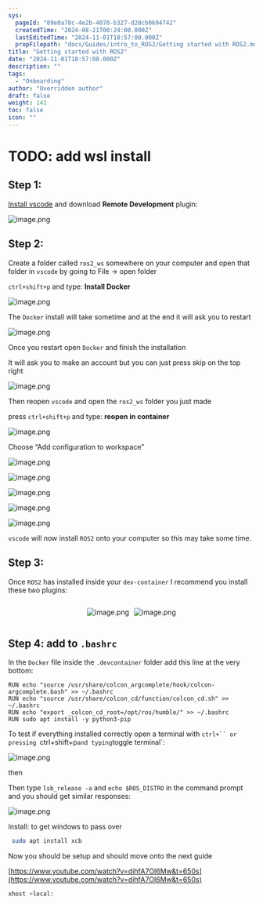 ```yaml
---
sys:
  pageId: "89e0a78c-4e2b-4070-b327-d28cb0694742"
  createdTime: "2024-08-21T00:24:00.000Z"
  lastEditedTime: "2024-11-01T18:57:00.000Z"
  propFilepath: "docs/Guides/intro_to_ROS2/Getting started with ROS2.md"
title: "Getting started with ROS2"
date: "2024-11-01T18:57:00.000Z"
description: ""
tags:
  - "Onboarding"
author: "Overridden author"
draft: false
weight: 141
toc: false
icon: ""
---
```


# TODO: add wsl install

## Step 1:

[Install vscode](https://code.visualstudio.com/download) and download **Remote Development** plugin:

![image.png](https://prod-files-secure.s3.us-west-2.amazonaws.com/d518164a-d88e-44d1-a4ee-3adb3bd8bce0/efb52993-1881-4a40-b95e-6f020334f022/image.png?X-Amz-Algorithm=AWS4-HMAC-SHA256&X-Amz-Content-Sha256=UNSIGNED-PAYLOAD&X-Amz-Credential=ASIAZI2LB4664EHROUP4%2F20250418%2Fus-west-2%2Fs3%2Faws4_request&X-Amz-Date=20250418T200847Z&X-Amz-Expires=3600&X-Amz-Security-Token=IQoJb3JpZ2luX2VjEPP%2F%2F%2F%2F%2F%2F%2F%2F%2F%2FwEaCXVzLXdlc3QtMiJHMEUCIQCqQyA3aMDj1MuPMd94RAzzqoky%2FcmRrbIKjXNMNl8Q9QIgDfYXp8ZV472FJcAibPs9OmxZoeCaXXnZ%2Bgax4EjG8MUq%2FwMIfBAAGgw2Mzc0MjMxODM4MDUiDI3GvW9q9G8zVgJgvCrcA1yqZMcivRxuvo4z2ax5eoZ7g1sWS13iT7CCVmTnuf%2FcTerx7vRt9eyAF%2BX5GTxfIKQvPzV77%2BSRoZOD%2Bppr08HHnOxlZF7i4d49NggPQZNVkQmbMM4UuiGZ%2BqcFwa2aIJVke%2BG1LQrEWR%2BenuWD7UUDSybNnMfUWONBrEy5WlaRWvpYcrOoKOig1DputZklbvIsByPRN6g1%2FteFkCNzPuzcju9QR1QTJkvXGl3plnx82upIgZ9VdRCaVeaHNf8kDGrlChnsvZxa9CogUTIZArWZLsGNDNxU8Y54pyYAcmB%2Fi7a7EMzUqE4Oa209S2XR4Bi7PJ2jP63noFvWO7UkAphqc78HIvPqGyvZgZTBQrVXH1%2BDEI0V2hLmcN1MWmzkDGp5KNP1ReQBoqGRXLt3V9f0h5QJber%2BVNriW2YcGTxShvJebszq%2F2bvi5FQm7EXf2bxp1uco3ylXv08SbkjYhgHy9%2F5jF5AQfgCYO7z9bJ%2BTvNQBxNRLEGIKLVBAb%2FE6ikL19MODGCl4Krppx2CY7Cq0GkbZBgJ7Z32NZG41h%2BYQIWbi7wiv5hj4%2B8Rbhk62nOH11v7%2FI9KzA5J%2FU40BQ8RQHzqyJNSU1Jwo9qxOdUC%2FZ3p7mXfxnpuO%2FDKMIXJisAGOqUBAtQ2JT9momGbKGwxawwOwE3TWxZwdvH16mYUTTj0DADmvC9Xq4gFwGBaKnS%2B5s6neIsveWuVnzo4xzWFwqqLaPG3blqqjBDbDmEwEVWpipMu64aymVigZa0kIDk%2FAczZA8nxtjVnq1DmnPIAIYvVp9%2Bdm5JuWo3%2B5OfAWfk9gsKCNYg7C%2FYs4MCYwQe%2Fc30Y1znbhWRXlYMcgjfxXoWA3c6FDBXp&X-Amz-Signature=f7b731e3a548fc5fb21f6767f3738c545e6157be1426d26bc9eef324a0f94307&X-Amz-SignedHeaders=host&x-id=GetObject)

## Step 2:

Create a folder called `ros2_ws` somewhere on your computer and open that folder in `vscode` by going to File → open folder 

`ctrl+shift+p` and type: **Install Docker**

![image.png](https://prod-files-secure.s3.us-west-2.amazonaws.com/d518164a-d88e-44d1-a4ee-3adb3bd8bce0/2269dc0e-1cd5-47ff-bceb-c04ad9b2eab0/image.png?X-Amz-Algorithm=AWS4-HMAC-SHA256&X-Amz-Content-Sha256=UNSIGNED-PAYLOAD&X-Amz-Credential=ASIAZI2LB4664EHROUP4%2F20250418%2Fus-west-2%2Fs3%2Faws4_request&X-Amz-Date=20250418T200847Z&X-Amz-Expires=3600&X-Amz-Security-Token=IQoJb3JpZ2luX2VjEPP%2F%2F%2F%2F%2F%2F%2F%2F%2F%2FwEaCXVzLXdlc3QtMiJHMEUCIQCqQyA3aMDj1MuPMd94RAzzqoky%2FcmRrbIKjXNMNl8Q9QIgDfYXp8ZV472FJcAibPs9OmxZoeCaXXnZ%2Bgax4EjG8MUq%2FwMIfBAAGgw2Mzc0MjMxODM4MDUiDI3GvW9q9G8zVgJgvCrcA1yqZMcivRxuvo4z2ax5eoZ7g1sWS13iT7CCVmTnuf%2FcTerx7vRt9eyAF%2BX5GTxfIKQvPzV77%2BSRoZOD%2Bppr08HHnOxlZF7i4d49NggPQZNVkQmbMM4UuiGZ%2BqcFwa2aIJVke%2BG1LQrEWR%2BenuWD7UUDSybNnMfUWONBrEy5WlaRWvpYcrOoKOig1DputZklbvIsByPRN6g1%2FteFkCNzPuzcju9QR1QTJkvXGl3plnx82upIgZ9VdRCaVeaHNf8kDGrlChnsvZxa9CogUTIZArWZLsGNDNxU8Y54pyYAcmB%2Fi7a7EMzUqE4Oa209S2XR4Bi7PJ2jP63noFvWO7UkAphqc78HIvPqGyvZgZTBQrVXH1%2BDEI0V2hLmcN1MWmzkDGp5KNP1ReQBoqGRXLt3V9f0h5QJber%2BVNriW2YcGTxShvJebszq%2F2bvi5FQm7EXf2bxp1uco3ylXv08SbkjYhgHy9%2F5jF5AQfgCYO7z9bJ%2BTvNQBxNRLEGIKLVBAb%2FE6ikL19MODGCl4Krppx2CY7Cq0GkbZBgJ7Z32NZG41h%2BYQIWbi7wiv5hj4%2B8Rbhk62nOH11v7%2FI9KzA5J%2FU40BQ8RQHzqyJNSU1Jwo9qxOdUC%2FZ3p7mXfxnpuO%2FDKMIXJisAGOqUBAtQ2JT9momGbKGwxawwOwE3TWxZwdvH16mYUTTj0DADmvC9Xq4gFwGBaKnS%2B5s6neIsveWuVnzo4xzWFwqqLaPG3blqqjBDbDmEwEVWpipMu64aymVigZa0kIDk%2FAczZA8nxtjVnq1DmnPIAIYvVp9%2Bdm5JuWo3%2B5OfAWfk9gsKCNYg7C%2FYs4MCYwQe%2Fc30Y1znbhWRXlYMcgjfxXoWA3c6FDBXp&X-Amz-Signature=f0299ea2c4a24a5a5b129d5afba9656690c1cf51dbefcd31717cd5671365154e&X-Amz-SignedHeaders=host&x-id=GetObject)

The `Docker` install will take sometime and at the end it will ask you to restart

![image.png](https://prod-files-secure.s3.us-west-2.amazonaws.com/d518164a-d88e-44d1-a4ee-3adb3bd8bce0/ed233f78-be33-4b1f-b89c-9c346c0e961e/image.png?X-Amz-Algorithm=AWS4-HMAC-SHA256&X-Amz-Content-Sha256=UNSIGNED-PAYLOAD&X-Amz-Credential=ASIAZI2LB4664EHROUP4%2F20250418%2Fus-west-2%2Fs3%2Faws4_request&X-Amz-Date=20250418T200847Z&X-Amz-Expires=3600&X-Amz-Security-Token=IQoJb3JpZ2luX2VjEPP%2F%2F%2F%2F%2F%2F%2F%2F%2F%2FwEaCXVzLXdlc3QtMiJHMEUCIQCqQyA3aMDj1MuPMd94RAzzqoky%2FcmRrbIKjXNMNl8Q9QIgDfYXp8ZV472FJcAibPs9OmxZoeCaXXnZ%2Bgax4EjG8MUq%2FwMIfBAAGgw2Mzc0MjMxODM4MDUiDI3GvW9q9G8zVgJgvCrcA1yqZMcivRxuvo4z2ax5eoZ7g1sWS13iT7CCVmTnuf%2FcTerx7vRt9eyAF%2BX5GTxfIKQvPzV77%2BSRoZOD%2Bppr08HHnOxlZF7i4d49NggPQZNVkQmbMM4UuiGZ%2BqcFwa2aIJVke%2BG1LQrEWR%2BenuWD7UUDSybNnMfUWONBrEy5WlaRWvpYcrOoKOig1DputZklbvIsByPRN6g1%2FteFkCNzPuzcju9QR1QTJkvXGl3plnx82upIgZ9VdRCaVeaHNf8kDGrlChnsvZxa9CogUTIZArWZLsGNDNxU8Y54pyYAcmB%2Fi7a7EMzUqE4Oa209S2XR4Bi7PJ2jP63noFvWO7UkAphqc78HIvPqGyvZgZTBQrVXH1%2BDEI0V2hLmcN1MWmzkDGp5KNP1ReQBoqGRXLt3V9f0h5QJber%2BVNriW2YcGTxShvJebszq%2F2bvi5FQm7EXf2bxp1uco3ylXv08SbkjYhgHy9%2F5jF5AQfgCYO7z9bJ%2BTvNQBxNRLEGIKLVBAb%2FE6ikL19MODGCl4Krppx2CY7Cq0GkbZBgJ7Z32NZG41h%2BYQIWbi7wiv5hj4%2B8Rbhk62nOH11v7%2FI9KzA5J%2FU40BQ8RQHzqyJNSU1Jwo9qxOdUC%2FZ3p7mXfxnpuO%2FDKMIXJisAGOqUBAtQ2JT9momGbKGwxawwOwE3TWxZwdvH16mYUTTj0DADmvC9Xq4gFwGBaKnS%2B5s6neIsveWuVnzo4xzWFwqqLaPG3blqqjBDbDmEwEVWpipMu64aymVigZa0kIDk%2FAczZA8nxtjVnq1DmnPIAIYvVp9%2Bdm5JuWo3%2B5OfAWfk9gsKCNYg7C%2FYs4MCYwQe%2Fc30Y1znbhWRXlYMcgjfxXoWA3c6FDBXp&X-Amz-Signature=2a08e3cc6491f5b1677f4987abfa6a7fc38e78b0019eeca072bdb104e8905e3a&X-Amz-SignedHeaders=host&x-id=GetObject)

Once you restart open `Docker` and finish the installation

It will ask you to make an account but you can just press skip on the top right

![image.png](https://prod-files-secure.s3.us-west-2.amazonaws.com/d518164a-d88e-44d1-a4ee-3adb3bd8bce0/21010ad9-1659-4fd9-9f59-9932a09b2a3d/image.png?X-Amz-Algorithm=AWS4-HMAC-SHA256&X-Amz-Content-Sha256=UNSIGNED-PAYLOAD&X-Amz-Credential=ASIAZI2LB4664EHROUP4%2F20250418%2Fus-west-2%2Fs3%2Faws4_request&X-Amz-Date=20250418T200847Z&X-Amz-Expires=3600&X-Amz-Security-Token=IQoJb3JpZ2luX2VjEPP%2F%2F%2F%2F%2F%2F%2F%2F%2F%2FwEaCXVzLXdlc3QtMiJHMEUCIQCqQyA3aMDj1MuPMd94RAzzqoky%2FcmRrbIKjXNMNl8Q9QIgDfYXp8ZV472FJcAibPs9OmxZoeCaXXnZ%2Bgax4EjG8MUq%2FwMIfBAAGgw2Mzc0MjMxODM4MDUiDI3GvW9q9G8zVgJgvCrcA1yqZMcivRxuvo4z2ax5eoZ7g1sWS13iT7CCVmTnuf%2FcTerx7vRt9eyAF%2BX5GTxfIKQvPzV77%2BSRoZOD%2Bppr08HHnOxlZF7i4d49NggPQZNVkQmbMM4UuiGZ%2BqcFwa2aIJVke%2BG1LQrEWR%2BenuWD7UUDSybNnMfUWONBrEy5WlaRWvpYcrOoKOig1DputZklbvIsByPRN6g1%2FteFkCNzPuzcju9QR1QTJkvXGl3plnx82upIgZ9VdRCaVeaHNf8kDGrlChnsvZxa9CogUTIZArWZLsGNDNxU8Y54pyYAcmB%2Fi7a7EMzUqE4Oa209S2XR4Bi7PJ2jP63noFvWO7UkAphqc78HIvPqGyvZgZTBQrVXH1%2BDEI0V2hLmcN1MWmzkDGp5KNP1ReQBoqGRXLt3V9f0h5QJber%2BVNriW2YcGTxShvJebszq%2F2bvi5FQm7EXf2bxp1uco3ylXv08SbkjYhgHy9%2F5jF5AQfgCYO7z9bJ%2BTvNQBxNRLEGIKLVBAb%2FE6ikL19MODGCl4Krppx2CY7Cq0GkbZBgJ7Z32NZG41h%2BYQIWbi7wiv5hj4%2B8Rbhk62nOH11v7%2FI9KzA5J%2FU40BQ8RQHzqyJNSU1Jwo9qxOdUC%2FZ3p7mXfxnpuO%2FDKMIXJisAGOqUBAtQ2JT9momGbKGwxawwOwE3TWxZwdvH16mYUTTj0DADmvC9Xq4gFwGBaKnS%2B5s6neIsveWuVnzo4xzWFwqqLaPG3blqqjBDbDmEwEVWpipMu64aymVigZa0kIDk%2FAczZA8nxtjVnq1DmnPIAIYvVp9%2Bdm5JuWo3%2B5OfAWfk9gsKCNYg7C%2FYs4MCYwQe%2Fc30Y1znbhWRXlYMcgjfxXoWA3c6FDBXp&X-Amz-Signature=37783aef1a3f9d9afff2138029b4f752bee066657bb7b0ab3bbc3963ed8edaea&X-Amz-SignedHeaders=host&x-id=GetObject)

Then reopen `vscode` and open the `ros2_ws` folder you just made

press `ctrl+shift+p` and type: **reopen in container**

![image.png](https://prod-files-secure.s3.us-west-2.amazonaws.com/d518164a-d88e-44d1-a4ee-3adb3bd8bce0/4e93b8c2-41ad-488c-8095-c74205196118/image.png?X-Amz-Algorithm=AWS4-HMAC-SHA256&X-Amz-Content-Sha256=UNSIGNED-PAYLOAD&X-Amz-Credential=ASIAZI2LB4664EHROUP4%2F20250418%2Fus-west-2%2Fs3%2Faws4_request&X-Amz-Date=20250418T200847Z&X-Amz-Expires=3600&X-Amz-Security-Token=IQoJb3JpZ2luX2VjEPP%2F%2F%2F%2F%2F%2F%2F%2F%2F%2FwEaCXVzLXdlc3QtMiJHMEUCIQCqQyA3aMDj1MuPMd94RAzzqoky%2FcmRrbIKjXNMNl8Q9QIgDfYXp8ZV472FJcAibPs9OmxZoeCaXXnZ%2Bgax4EjG8MUq%2FwMIfBAAGgw2Mzc0MjMxODM4MDUiDI3GvW9q9G8zVgJgvCrcA1yqZMcivRxuvo4z2ax5eoZ7g1sWS13iT7CCVmTnuf%2FcTerx7vRt9eyAF%2BX5GTxfIKQvPzV77%2BSRoZOD%2Bppr08HHnOxlZF7i4d49NggPQZNVkQmbMM4UuiGZ%2BqcFwa2aIJVke%2BG1LQrEWR%2BenuWD7UUDSybNnMfUWONBrEy5WlaRWvpYcrOoKOig1DputZklbvIsByPRN6g1%2FteFkCNzPuzcju9QR1QTJkvXGl3plnx82upIgZ9VdRCaVeaHNf8kDGrlChnsvZxa9CogUTIZArWZLsGNDNxU8Y54pyYAcmB%2Fi7a7EMzUqE4Oa209S2XR4Bi7PJ2jP63noFvWO7UkAphqc78HIvPqGyvZgZTBQrVXH1%2BDEI0V2hLmcN1MWmzkDGp5KNP1ReQBoqGRXLt3V9f0h5QJber%2BVNriW2YcGTxShvJebszq%2F2bvi5FQm7EXf2bxp1uco3ylXv08SbkjYhgHy9%2F5jF5AQfgCYO7z9bJ%2BTvNQBxNRLEGIKLVBAb%2FE6ikL19MODGCl4Krppx2CY7Cq0GkbZBgJ7Z32NZG41h%2BYQIWbi7wiv5hj4%2B8Rbhk62nOH11v7%2FI9KzA5J%2FU40BQ8RQHzqyJNSU1Jwo9qxOdUC%2FZ3p7mXfxnpuO%2FDKMIXJisAGOqUBAtQ2JT9momGbKGwxawwOwE3TWxZwdvH16mYUTTj0DADmvC9Xq4gFwGBaKnS%2B5s6neIsveWuVnzo4xzWFwqqLaPG3blqqjBDbDmEwEVWpipMu64aymVigZa0kIDk%2FAczZA8nxtjVnq1DmnPIAIYvVp9%2Bdm5JuWo3%2B5OfAWfk9gsKCNYg7C%2FYs4MCYwQe%2Fc30Y1znbhWRXlYMcgjfxXoWA3c6FDBXp&X-Amz-Signature=61b83aa955e48435c7abbdaa43eade86af1e20bdb6e55dad1d6608f2545a59bc&X-Amz-SignedHeaders=host&x-id=GetObject)

Choose “Add configuration to workspace”

![image.png](https://prod-files-secure.s3.us-west-2.amazonaws.com/d518164a-d88e-44d1-a4ee-3adb3bd8bce0/9560b282-5060-4989-ba37-97e7b2c22476/image.png?X-Amz-Algorithm=AWS4-HMAC-SHA256&X-Amz-Content-Sha256=UNSIGNED-PAYLOAD&X-Amz-Credential=ASIAZI2LB4664EHROUP4%2F20250418%2Fus-west-2%2Fs3%2Faws4_request&X-Amz-Date=20250418T200847Z&X-Amz-Expires=3600&X-Amz-Security-Token=IQoJb3JpZ2luX2VjEPP%2F%2F%2F%2F%2F%2F%2F%2F%2F%2FwEaCXVzLXdlc3QtMiJHMEUCIQCqQyA3aMDj1MuPMd94RAzzqoky%2FcmRrbIKjXNMNl8Q9QIgDfYXp8ZV472FJcAibPs9OmxZoeCaXXnZ%2Bgax4EjG8MUq%2FwMIfBAAGgw2Mzc0MjMxODM4MDUiDI3GvW9q9G8zVgJgvCrcA1yqZMcivRxuvo4z2ax5eoZ7g1sWS13iT7CCVmTnuf%2FcTerx7vRt9eyAF%2BX5GTxfIKQvPzV77%2BSRoZOD%2Bppr08HHnOxlZF7i4d49NggPQZNVkQmbMM4UuiGZ%2BqcFwa2aIJVke%2BG1LQrEWR%2BenuWD7UUDSybNnMfUWONBrEy5WlaRWvpYcrOoKOig1DputZklbvIsByPRN6g1%2FteFkCNzPuzcju9QR1QTJkvXGl3plnx82upIgZ9VdRCaVeaHNf8kDGrlChnsvZxa9CogUTIZArWZLsGNDNxU8Y54pyYAcmB%2Fi7a7EMzUqE4Oa209S2XR4Bi7PJ2jP63noFvWO7UkAphqc78HIvPqGyvZgZTBQrVXH1%2BDEI0V2hLmcN1MWmzkDGp5KNP1ReQBoqGRXLt3V9f0h5QJber%2BVNriW2YcGTxShvJebszq%2F2bvi5FQm7EXf2bxp1uco3ylXv08SbkjYhgHy9%2F5jF5AQfgCYO7z9bJ%2BTvNQBxNRLEGIKLVBAb%2FE6ikL19MODGCl4Krppx2CY7Cq0GkbZBgJ7Z32NZG41h%2BYQIWbi7wiv5hj4%2B8Rbhk62nOH11v7%2FI9KzA5J%2FU40BQ8RQHzqyJNSU1Jwo9qxOdUC%2FZ3p7mXfxnpuO%2FDKMIXJisAGOqUBAtQ2JT9momGbKGwxawwOwE3TWxZwdvH16mYUTTj0DADmvC9Xq4gFwGBaKnS%2B5s6neIsveWuVnzo4xzWFwqqLaPG3blqqjBDbDmEwEVWpipMu64aymVigZa0kIDk%2FAczZA8nxtjVnq1DmnPIAIYvVp9%2Bdm5JuWo3%2B5OfAWfk9gsKCNYg7C%2FYs4MCYwQe%2Fc30Y1znbhWRXlYMcgjfxXoWA3c6FDBXp&X-Amz-Signature=bd7cbf2a3e05699d157dff756b0b151f9fb2753254250af7432479ad25da7032&X-Amz-SignedHeaders=host&x-id=GetObject)

![image.png](https://prod-files-secure.s3.us-west-2.amazonaws.com/d518164a-d88e-44d1-a4ee-3adb3bd8bce0/2ee63f81-886b-48e8-a553-dc6e5eac99e4/image.png?X-Amz-Algorithm=AWS4-HMAC-SHA256&X-Amz-Content-Sha256=UNSIGNED-PAYLOAD&X-Amz-Credential=ASIAZI2LB4664EHROUP4%2F20250418%2Fus-west-2%2Fs3%2Faws4_request&X-Amz-Date=20250418T200847Z&X-Amz-Expires=3600&X-Amz-Security-Token=IQoJb3JpZ2luX2VjEPP%2F%2F%2F%2F%2F%2F%2F%2F%2F%2FwEaCXVzLXdlc3QtMiJHMEUCIQCqQyA3aMDj1MuPMd94RAzzqoky%2FcmRrbIKjXNMNl8Q9QIgDfYXp8ZV472FJcAibPs9OmxZoeCaXXnZ%2Bgax4EjG8MUq%2FwMIfBAAGgw2Mzc0MjMxODM4MDUiDI3GvW9q9G8zVgJgvCrcA1yqZMcivRxuvo4z2ax5eoZ7g1sWS13iT7CCVmTnuf%2FcTerx7vRt9eyAF%2BX5GTxfIKQvPzV77%2BSRoZOD%2Bppr08HHnOxlZF7i4d49NggPQZNVkQmbMM4UuiGZ%2BqcFwa2aIJVke%2BG1LQrEWR%2BenuWD7UUDSybNnMfUWONBrEy5WlaRWvpYcrOoKOig1DputZklbvIsByPRN6g1%2FteFkCNzPuzcju9QR1QTJkvXGl3plnx82upIgZ9VdRCaVeaHNf8kDGrlChnsvZxa9CogUTIZArWZLsGNDNxU8Y54pyYAcmB%2Fi7a7EMzUqE4Oa209S2XR4Bi7PJ2jP63noFvWO7UkAphqc78HIvPqGyvZgZTBQrVXH1%2BDEI0V2hLmcN1MWmzkDGp5KNP1ReQBoqGRXLt3V9f0h5QJber%2BVNriW2YcGTxShvJebszq%2F2bvi5FQm7EXf2bxp1uco3ylXv08SbkjYhgHy9%2F5jF5AQfgCYO7z9bJ%2BTvNQBxNRLEGIKLVBAb%2FE6ikL19MODGCl4Krppx2CY7Cq0GkbZBgJ7Z32NZG41h%2BYQIWbi7wiv5hj4%2B8Rbhk62nOH11v7%2FI9KzA5J%2FU40BQ8RQHzqyJNSU1Jwo9qxOdUC%2FZ3p7mXfxnpuO%2FDKMIXJisAGOqUBAtQ2JT9momGbKGwxawwOwE3TWxZwdvH16mYUTTj0DADmvC9Xq4gFwGBaKnS%2B5s6neIsveWuVnzo4xzWFwqqLaPG3blqqjBDbDmEwEVWpipMu64aymVigZa0kIDk%2FAczZA8nxtjVnq1DmnPIAIYvVp9%2Bdm5JuWo3%2B5OfAWfk9gsKCNYg7C%2FYs4MCYwQe%2Fc30Y1znbhWRXlYMcgjfxXoWA3c6FDBXp&X-Amz-Signature=aac37925e8c3e507a7e9a1024397b31b64db52465d56f5ba6e0cfbd84dec9977&X-Amz-SignedHeaders=host&x-id=GetObject)

![image.png](https://prod-files-secure.s3.us-west-2.amazonaws.com/d518164a-d88e-44d1-a4ee-3adb3bd8bce0/ae1580b2-b048-407e-aed9-b584224a7a04/image.png?X-Amz-Algorithm=AWS4-HMAC-SHA256&X-Amz-Content-Sha256=UNSIGNED-PAYLOAD&X-Amz-Credential=ASIAZI2LB4664EHROUP4%2F20250418%2Fus-west-2%2Fs3%2Faws4_request&X-Amz-Date=20250418T200847Z&X-Amz-Expires=3600&X-Amz-Security-Token=IQoJb3JpZ2luX2VjEPP%2F%2F%2F%2F%2F%2F%2F%2F%2F%2FwEaCXVzLXdlc3QtMiJHMEUCIQCqQyA3aMDj1MuPMd94RAzzqoky%2FcmRrbIKjXNMNl8Q9QIgDfYXp8ZV472FJcAibPs9OmxZoeCaXXnZ%2Bgax4EjG8MUq%2FwMIfBAAGgw2Mzc0MjMxODM4MDUiDI3GvW9q9G8zVgJgvCrcA1yqZMcivRxuvo4z2ax5eoZ7g1sWS13iT7CCVmTnuf%2FcTerx7vRt9eyAF%2BX5GTxfIKQvPzV77%2BSRoZOD%2Bppr08HHnOxlZF7i4d49NggPQZNVkQmbMM4UuiGZ%2BqcFwa2aIJVke%2BG1LQrEWR%2BenuWD7UUDSybNnMfUWONBrEy5WlaRWvpYcrOoKOig1DputZklbvIsByPRN6g1%2FteFkCNzPuzcju9QR1QTJkvXGl3plnx82upIgZ9VdRCaVeaHNf8kDGrlChnsvZxa9CogUTIZArWZLsGNDNxU8Y54pyYAcmB%2Fi7a7EMzUqE4Oa209S2XR4Bi7PJ2jP63noFvWO7UkAphqc78HIvPqGyvZgZTBQrVXH1%2BDEI0V2hLmcN1MWmzkDGp5KNP1ReQBoqGRXLt3V9f0h5QJber%2BVNriW2YcGTxShvJebszq%2F2bvi5FQm7EXf2bxp1uco3ylXv08SbkjYhgHy9%2F5jF5AQfgCYO7z9bJ%2BTvNQBxNRLEGIKLVBAb%2FE6ikL19MODGCl4Krppx2CY7Cq0GkbZBgJ7Z32NZG41h%2BYQIWbi7wiv5hj4%2B8Rbhk62nOH11v7%2FI9KzA5J%2FU40BQ8RQHzqyJNSU1Jwo9qxOdUC%2FZ3p7mXfxnpuO%2FDKMIXJisAGOqUBAtQ2JT9momGbKGwxawwOwE3TWxZwdvH16mYUTTj0DADmvC9Xq4gFwGBaKnS%2B5s6neIsveWuVnzo4xzWFwqqLaPG3blqqjBDbDmEwEVWpipMu64aymVigZa0kIDk%2FAczZA8nxtjVnq1DmnPIAIYvVp9%2Bdm5JuWo3%2B5OfAWfk9gsKCNYg7C%2FYs4MCYwQe%2Fc30Y1znbhWRXlYMcgjfxXoWA3c6FDBXp&X-Amz-Signature=5d7d715e0d8147f39e987624e3d6028cfdbe68ac67513e0953abf6a1039304b7&X-Amz-SignedHeaders=host&x-id=GetObject)

![image.png](https://prod-files-secure.s3.us-west-2.amazonaws.com/d518164a-d88e-44d1-a4ee-3adb3bd8bce0/53255b28-f75e-430f-b9e3-c0ac8577e42b/image.png?X-Amz-Algorithm=AWS4-HMAC-SHA256&X-Amz-Content-Sha256=UNSIGNED-PAYLOAD&X-Amz-Credential=ASIAZI2LB4664EHROUP4%2F20250418%2Fus-west-2%2Fs3%2Faws4_request&X-Amz-Date=20250418T200847Z&X-Amz-Expires=3600&X-Amz-Security-Token=IQoJb3JpZ2luX2VjEPP%2F%2F%2F%2F%2F%2F%2F%2F%2F%2FwEaCXVzLXdlc3QtMiJHMEUCIQCqQyA3aMDj1MuPMd94RAzzqoky%2FcmRrbIKjXNMNl8Q9QIgDfYXp8ZV472FJcAibPs9OmxZoeCaXXnZ%2Bgax4EjG8MUq%2FwMIfBAAGgw2Mzc0MjMxODM4MDUiDI3GvW9q9G8zVgJgvCrcA1yqZMcivRxuvo4z2ax5eoZ7g1sWS13iT7CCVmTnuf%2FcTerx7vRt9eyAF%2BX5GTxfIKQvPzV77%2BSRoZOD%2Bppr08HHnOxlZF7i4d49NggPQZNVkQmbMM4UuiGZ%2BqcFwa2aIJVke%2BG1LQrEWR%2BenuWD7UUDSybNnMfUWONBrEy5WlaRWvpYcrOoKOig1DputZklbvIsByPRN6g1%2FteFkCNzPuzcju9QR1QTJkvXGl3plnx82upIgZ9VdRCaVeaHNf8kDGrlChnsvZxa9CogUTIZArWZLsGNDNxU8Y54pyYAcmB%2Fi7a7EMzUqE4Oa209S2XR4Bi7PJ2jP63noFvWO7UkAphqc78HIvPqGyvZgZTBQrVXH1%2BDEI0V2hLmcN1MWmzkDGp5KNP1ReQBoqGRXLt3V9f0h5QJber%2BVNriW2YcGTxShvJebszq%2F2bvi5FQm7EXf2bxp1uco3ylXv08SbkjYhgHy9%2F5jF5AQfgCYO7z9bJ%2BTvNQBxNRLEGIKLVBAb%2FE6ikL19MODGCl4Krppx2CY7Cq0GkbZBgJ7Z32NZG41h%2BYQIWbi7wiv5hj4%2B8Rbhk62nOH11v7%2FI9KzA5J%2FU40BQ8RQHzqyJNSU1Jwo9qxOdUC%2FZ3p7mXfxnpuO%2FDKMIXJisAGOqUBAtQ2JT9momGbKGwxawwOwE3TWxZwdvH16mYUTTj0DADmvC9Xq4gFwGBaKnS%2B5s6neIsveWuVnzo4xzWFwqqLaPG3blqqjBDbDmEwEVWpipMu64aymVigZa0kIDk%2FAczZA8nxtjVnq1DmnPIAIYvVp9%2Bdm5JuWo3%2B5OfAWfk9gsKCNYg7C%2FYs4MCYwQe%2Fc30Y1znbhWRXlYMcgjfxXoWA3c6FDBXp&X-Amz-Signature=4a57b5bbe443cb94c36ab818b92c07621d50e4c02c0e951d1fe45e3f48517ed7&X-Amz-SignedHeaders=host&x-id=GetObject)

![image.png](https://prod-files-secure.s3.us-west-2.amazonaws.com/d518164a-d88e-44d1-a4ee-3adb3bd8bce0/7c562767-5af9-4ffb-97d1-327bcdf4ee00/image.png?X-Amz-Algorithm=AWS4-HMAC-SHA256&X-Amz-Content-Sha256=UNSIGNED-PAYLOAD&X-Amz-Credential=ASIAZI2LB4664EHROUP4%2F20250418%2Fus-west-2%2Fs3%2Faws4_request&X-Amz-Date=20250418T200847Z&X-Amz-Expires=3600&X-Amz-Security-Token=IQoJb3JpZ2luX2VjEPP%2F%2F%2F%2F%2F%2F%2F%2F%2F%2FwEaCXVzLXdlc3QtMiJHMEUCIQCqQyA3aMDj1MuPMd94RAzzqoky%2FcmRrbIKjXNMNl8Q9QIgDfYXp8ZV472FJcAibPs9OmxZoeCaXXnZ%2Bgax4EjG8MUq%2FwMIfBAAGgw2Mzc0MjMxODM4MDUiDI3GvW9q9G8zVgJgvCrcA1yqZMcivRxuvo4z2ax5eoZ7g1sWS13iT7CCVmTnuf%2FcTerx7vRt9eyAF%2BX5GTxfIKQvPzV77%2BSRoZOD%2Bppr08HHnOxlZF7i4d49NggPQZNVkQmbMM4UuiGZ%2BqcFwa2aIJVke%2BG1LQrEWR%2BenuWD7UUDSybNnMfUWONBrEy5WlaRWvpYcrOoKOig1DputZklbvIsByPRN6g1%2FteFkCNzPuzcju9QR1QTJkvXGl3plnx82upIgZ9VdRCaVeaHNf8kDGrlChnsvZxa9CogUTIZArWZLsGNDNxU8Y54pyYAcmB%2Fi7a7EMzUqE4Oa209S2XR4Bi7PJ2jP63noFvWO7UkAphqc78HIvPqGyvZgZTBQrVXH1%2BDEI0V2hLmcN1MWmzkDGp5KNP1ReQBoqGRXLt3V9f0h5QJber%2BVNriW2YcGTxShvJebszq%2F2bvi5FQm7EXf2bxp1uco3ylXv08SbkjYhgHy9%2F5jF5AQfgCYO7z9bJ%2BTvNQBxNRLEGIKLVBAb%2FE6ikL19MODGCl4Krppx2CY7Cq0GkbZBgJ7Z32NZG41h%2BYQIWbi7wiv5hj4%2B8Rbhk62nOH11v7%2FI9KzA5J%2FU40BQ8RQHzqyJNSU1Jwo9qxOdUC%2FZ3p7mXfxnpuO%2FDKMIXJisAGOqUBAtQ2JT9momGbKGwxawwOwE3TWxZwdvH16mYUTTj0DADmvC9Xq4gFwGBaKnS%2B5s6neIsveWuVnzo4xzWFwqqLaPG3blqqjBDbDmEwEVWpipMu64aymVigZa0kIDk%2FAczZA8nxtjVnq1DmnPIAIYvVp9%2Bdm5JuWo3%2B5OfAWfk9gsKCNYg7C%2FYs4MCYwQe%2Fc30Y1znbhWRXlYMcgjfxXoWA3c6FDBXp&X-Amz-Signature=2bde0cd05987476fbdcd8deaeb6d4f3a7f499effb98cc5edbde3d0a71b22450f&X-Amz-SignedHeaders=host&x-id=GetObject)

`vscode` will now install `ROS2` onto your computer so this may take some time.

## Step 3:

Once `ROS2` has installed inside your `dev-container` I recommend you install these two plugins:

<div style="display: flex;flex-direction: row; column-gap:10px; max-width: 630px;justify-content: center;">
<div>

![image.png](https://prod-files-secure.s3.us-west-2.amazonaws.com/d518164a-d88e-44d1-a4ee-3adb3bd8bce0/3fc3d550-5a54-4ba1-ba6b-faa01cdb7369/image.png?X-Amz-Algorithm=AWS4-HMAC-SHA256&X-Amz-Content-Sha256=UNSIGNED-PAYLOAD&X-Amz-Credential=ASIAZI2LB46674YUGHLL%2F20250418%2Fus-west-2%2Fs3%2Faws4_request&X-Amz-Date=20250418T200848Z&X-Amz-Expires=3600&X-Amz-Security-Token=IQoJb3JpZ2luX2VjEPP%2F%2F%2F%2F%2F%2F%2F%2F%2F%2FwEaCXVzLXdlc3QtMiJIMEYCIQC%2FbeIf8G7GNaehgBMPSvbVD9eQI4fC6mdtlXiU4XoveAIhAKLvMFQimWjsOMFoBmSrsCMjRF4CpStxOXJWy0PZ58v8Kv8DCHwQABoMNjM3NDIzMTgzODA1IgzOefzwHD5%2BSV8ZbzMq3AMj33btIDHqFXN%2FkKu5jv5YwatT32WMTzqolEOoz2ttwuCGWK%2FJuyHu2fxr7sbxoOO%2Fn9PfimTg6Udkgu8VA3Z%2F8jTxX7nz0xsPw65zkhyGfRRSEos7C%2BEOXRK%2BZwX163p0fDfvr5r6ViRqV%2BtxOIfCZTV2M1qX0oOHtatg%2BPN5jFbRkCfwjptTSa%2FsREsIYsbS6ixrvXobsili5hiGuY3HDnTfinwtb%2Fl0ilWWeDb8XhuCzh1hgg90ck6ARuLMNgIeFDI%2Fg4W8L6YzQg4iBL79j6pr1UK%2FKhMrxV8nfofVQO%2FVnCcJbb75qC%2BNecPasgfouMfHe5WzsN7RmrUHORWoC6%2FAUZ0v1H4vbeEscFs7QdNcEY4qdUO8cKIxRhTMkGzz3JP35wnTFAQCCmZvb860KqLHwgNXh9Euz6b2S6GMMa7TNUTdsxAGgUtNbbACMb0g267LC%2B1ow8orGhe3IUpFGYn%2FfJxJulfnrsTZyPNsNSyl64mLjhco2LT7FbDUxsbkcPlzawPa4rR25KsqKVb93X30MNv%2FJhOiWabf113fO2AzVLs22%2Bp0nR4AorHiB24v9nmOFh6hoJ9xvmhxdI3a0dDA1U30oOVUcuLggEm5GOihFU8Q4gVfb%2FtKBTC8yYrABjqkAZYMt8w9LpPHniawKF8L1G5vW5k8p2klIcD6MEdxwAhpZ6oq3CPhgwgt4tAH8AyqCKC19jQvYse2IctNEyKZA5b%2FBbJUFWnmsLfLQWdryTyA7CaVMXFZx1vMy5T10Rm6okSlQzbA5UDwVZ%2BPxhOkyou50V7KKMAR1eNiUxmKI2ak9nj3c5XQxfU8BI%2BiSVPV8cBgNUIp87F3dXe8VmS9ZcIhVUa6&X-Amz-Signature=ba1a2399b49892e51f75e2c81de0eff51ebf82f6a33db550019541e87f86ffc6&X-Amz-SignedHeaders=host&x-id=GetObject)

</div>
<div>

![image.png](https://prod-files-secure.s3.us-west-2.amazonaws.com/d518164a-d88e-44d1-a4ee-3adb3bd8bce0/d994cc66-13c2-4093-a5a3-f84cf4601a82/image.png?X-Amz-Algorithm=AWS4-HMAC-SHA256&X-Amz-Content-Sha256=UNSIGNED-PAYLOAD&X-Amz-Credential=ASIAZI2LB4663Q4QHKUC%2F20250418%2Fus-west-2%2Fs3%2Faws4_request&X-Amz-Date=20250418T200848Z&X-Amz-Expires=3600&X-Amz-Security-Token=IQoJb3JpZ2luX2VjEPP%2F%2F%2F%2F%2F%2F%2F%2F%2F%2FwEaCXVzLXdlc3QtMiJHMEUCIDjNbpz%2BBzqT0MQmyC0Rsu3WlJBm2kRWg3WA0Fjm0sFoAiEAhw9%2FuaOHX74x4qu%2BxDYqZPZKNNp%2Bhe8hPBgdlg4QzQQq%2FwMIfBAAGgw2Mzc0MjMxODM4MDUiDM%2B9QLNiOZVcEpsHbSrcA9at3MlLsSaBgsOryp58cbZqQqAbKG9xpYlStug1%2FHHbIG9EH9Kc5c7ItCU5AQlLqyi8fH6ClMjE8VBJlXdcCGdr34q6AzxGvm6Lungv9NjqFxmPGhn7KSljOEsTXwYBcbSwbdhBRqM45V9C6zgmCWQY%2FyuPWAcO6awVnoGLBLspa5Pu9JbIjt8g9xP8TPkciONOhiYGkMSu%2FWdBOaiTn7vKyS2PK9LiWgCUEkbpvVtuSdNSKOE1FmrUupWpEwCMYgVMtwvMetYAtt1eLuksr%2FMcL6%2BmcWWz6SscJW0Ed%2B0Dry9cZq8B6DdYlpB0RVFoIL8XBJQe5VTCXvN34RTz9HMGzOSTf7P4DIOdD72%2BSuqK1pAlj34XzPjfUgDTZNlbp6c%2FOA7R7SLxsHtaWATs89UI6wci836Xl2vJH%2BBo6vQhuk1GHbFxFR5sSKjCVJUwVLHQfKcGasAu0i2OvgUY%2FTdQ607HsRWjbE%2BU0GdScjNRN3VrvlFwuCPxT7iKbPkv3GST6TbvqrFk05xcLXtXuHeCrqzdpvbec9qKiNnouIX8ZtvHWnxNrWnP2HL0VEVpM4MfLLSPbV7QlXPZkd6%2F%2FJrPs%2FCzMji4pFCeD0BSBFjV1ZoWlu4ten8a%2Brh5MJXJisAGOqUBqN51gh4smSsYUbiT6lkjCwABZodtgH%2BF3952Frsr0ksbOwU8XiYV4%2ByndqVtK6gjKBy%2F%2FCxCkfxmMXxEC5blII6QmRfGrydXO0ZUqmHHREAzr3kTlppWnxUaxsIIlkSjdt0lTacpveDdZo%2BhborOPYIURyFZ9C0SNe7Y0oIfOGJxPggmhlAvIHneloZmFNn6Gfi5igKsVu9wvCAc7OdJQjvLd2Y%2F&X-Amz-Signature=ae60e9cc867c143262c2e19acc3a5df824de3b8e14634e8c20cc179d14a2e130&X-Amz-SignedHeaders=host&x-id=GetObject)

</div>
</div>

## Step 4: add to `.bashrc`

In the `Docker` file inside the `.devcontainer` folder add this line at the very bottom: 

```docker
RUN echo "source /usr/share/colcon_argcomplete/hook/colcon-argcomplete.bash" >> ~/.bashrc
RUN echo "source /usr/share/colcon_cd/function/colcon_cd.sh" >> ~/.bashrc
RUN echo "export _colcon_cd_root=/opt/ros/humble/" >> ~/.bashrc
RUN sudo apt install -y python3-pip 
```

To test if everything installed correctly open a terminal with `ctrl+`` or pressing `ctrl+shift+p` and typing `toggle terminal`:

![image.png](https://prod-files-secure.s3.us-west-2.amazonaws.com/d518164a-d88e-44d1-a4ee-3adb3bd8bce0/6a4943d8-b04e-4c02-9a58-775f3384d1a5/image.png?X-Amz-Algorithm=AWS4-HMAC-SHA256&X-Amz-Content-Sha256=UNSIGNED-PAYLOAD&X-Amz-Credential=ASIAZI2LB4664EHROUP4%2F20250418%2Fus-west-2%2Fs3%2Faws4_request&X-Amz-Date=20250418T200847Z&X-Amz-Expires=3600&X-Amz-Security-Token=IQoJb3JpZ2luX2VjEPP%2F%2F%2F%2F%2F%2F%2F%2F%2F%2FwEaCXVzLXdlc3QtMiJHMEUCIQCqQyA3aMDj1MuPMd94RAzzqoky%2FcmRrbIKjXNMNl8Q9QIgDfYXp8ZV472FJcAibPs9OmxZoeCaXXnZ%2Bgax4EjG8MUq%2FwMIfBAAGgw2Mzc0MjMxODM4MDUiDI3GvW9q9G8zVgJgvCrcA1yqZMcivRxuvo4z2ax5eoZ7g1sWS13iT7CCVmTnuf%2FcTerx7vRt9eyAF%2BX5GTxfIKQvPzV77%2BSRoZOD%2Bppr08HHnOxlZF7i4d49NggPQZNVkQmbMM4UuiGZ%2BqcFwa2aIJVke%2BG1LQrEWR%2BenuWD7UUDSybNnMfUWONBrEy5WlaRWvpYcrOoKOig1DputZklbvIsByPRN6g1%2FteFkCNzPuzcju9QR1QTJkvXGl3plnx82upIgZ9VdRCaVeaHNf8kDGrlChnsvZxa9CogUTIZArWZLsGNDNxU8Y54pyYAcmB%2Fi7a7EMzUqE4Oa209S2XR4Bi7PJ2jP63noFvWO7UkAphqc78HIvPqGyvZgZTBQrVXH1%2BDEI0V2hLmcN1MWmzkDGp5KNP1ReQBoqGRXLt3V9f0h5QJber%2BVNriW2YcGTxShvJebszq%2F2bvi5FQm7EXf2bxp1uco3ylXv08SbkjYhgHy9%2F5jF5AQfgCYO7z9bJ%2BTvNQBxNRLEGIKLVBAb%2FE6ikL19MODGCl4Krppx2CY7Cq0GkbZBgJ7Z32NZG41h%2BYQIWbi7wiv5hj4%2B8Rbhk62nOH11v7%2FI9KzA5J%2FU40BQ8RQHzqyJNSU1Jwo9qxOdUC%2FZ3p7mXfxnpuO%2FDKMIXJisAGOqUBAtQ2JT9momGbKGwxawwOwE3TWxZwdvH16mYUTTj0DADmvC9Xq4gFwGBaKnS%2B5s6neIsveWuVnzo4xzWFwqqLaPG3blqqjBDbDmEwEVWpipMu64aymVigZa0kIDk%2FAczZA8nxtjVnq1DmnPIAIYvVp9%2Bdm5JuWo3%2B5OfAWfk9gsKCNYg7C%2FYs4MCYwQe%2Fc30Y1znbhWRXlYMcgjfxXoWA3c6FDBXp&X-Amz-Signature=4255b2201471aef2244dc77e893eb558ff7ccf22279c2d0c37848e16c550da22&X-Amz-SignedHeaders=host&x-id=GetObject)

then 

Then type `lsb_release -a` and `echo $ROS_DISTRO` in the command prompt and you should get similar responses:

![image.png](https://prod-files-secure.s3.us-west-2.amazonaws.com/d518164a-d88e-44d1-a4ee-3adb3bd8bce0/3e635dec-a805-4e85-8b9e-d000e5b71a4e/image.png?X-Amz-Algorithm=AWS4-HMAC-SHA256&X-Amz-Content-Sha256=UNSIGNED-PAYLOAD&X-Amz-Credential=ASIAZI2LB4664EHROUP4%2F20250418%2Fus-west-2%2Fs3%2Faws4_request&X-Amz-Date=20250418T200847Z&X-Amz-Expires=3600&X-Amz-Security-Token=IQoJb3JpZ2luX2VjEPP%2F%2F%2F%2F%2F%2F%2F%2F%2F%2FwEaCXVzLXdlc3QtMiJHMEUCIQCqQyA3aMDj1MuPMd94RAzzqoky%2FcmRrbIKjXNMNl8Q9QIgDfYXp8ZV472FJcAibPs9OmxZoeCaXXnZ%2Bgax4EjG8MUq%2FwMIfBAAGgw2Mzc0MjMxODM4MDUiDI3GvW9q9G8zVgJgvCrcA1yqZMcivRxuvo4z2ax5eoZ7g1sWS13iT7CCVmTnuf%2FcTerx7vRt9eyAF%2BX5GTxfIKQvPzV77%2BSRoZOD%2Bppr08HHnOxlZF7i4d49NggPQZNVkQmbMM4UuiGZ%2BqcFwa2aIJVke%2BG1LQrEWR%2BenuWD7UUDSybNnMfUWONBrEy5WlaRWvpYcrOoKOig1DputZklbvIsByPRN6g1%2FteFkCNzPuzcju9QR1QTJkvXGl3plnx82upIgZ9VdRCaVeaHNf8kDGrlChnsvZxa9CogUTIZArWZLsGNDNxU8Y54pyYAcmB%2Fi7a7EMzUqE4Oa209S2XR4Bi7PJ2jP63noFvWO7UkAphqc78HIvPqGyvZgZTBQrVXH1%2BDEI0V2hLmcN1MWmzkDGp5KNP1ReQBoqGRXLt3V9f0h5QJber%2BVNriW2YcGTxShvJebszq%2F2bvi5FQm7EXf2bxp1uco3ylXv08SbkjYhgHy9%2F5jF5AQfgCYO7z9bJ%2BTvNQBxNRLEGIKLVBAb%2FE6ikL19MODGCl4Krppx2CY7Cq0GkbZBgJ7Z32NZG41h%2BYQIWbi7wiv5hj4%2B8Rbhk62nOH11v7%2FI9KzA5J%2FU40BQ8RQHzqyJNSU1Jwo9qxOdUC%2FZ3p7mXfxnpuO%2FDKMIXJisAGOqUBAtQ2JT9momGbKGwxawwOwE3TWxZwdvH16mYUTTj0DADmvC9Xq4gFwGBaKnS%2B5s6neIsveWuVnzo4xzWFwqqLaPG3blqqjBDbDmEwEVWpipMu64aymVigZa0kIDk%2FAczZA8nxtjVnq1DmnPIAIYvVp9%2Bdm5JuWo3%2B5OfAWfk9gsKCNYg7C%2FYs4MCYwQe%2Fc30Y1znbhWRXlYMcgjfxXoWA3c6FDBXp&X-Amz-Signature=ec8bad78d166404cf9474b0c4aed7ab871f2c007bf7ade84c0b3d5a04deba599&X-Amz-SignedHeaders=host&x-id=GetObject)

Install:  to get windows to pass over

```bash
 sudo apt install xcb
```

Now you should be setup and should move onto the next guide 

[https://www.youtube.com/watch?v=dihfA7Ol6Mw&t=650s](https://www.youtube.com/watch?v=dihfA7Ol6Mw&t=650s)

```python
xhost +local:
```
